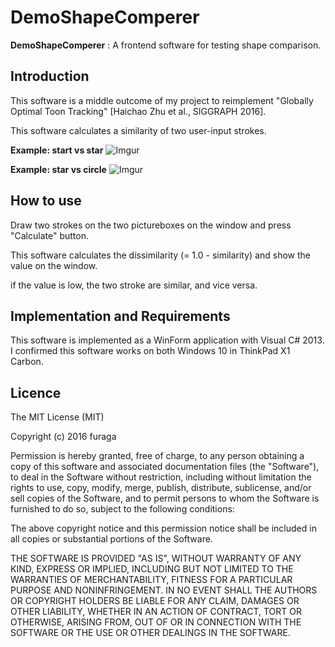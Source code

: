 DemoShapeComperer
====================

**DemoShapeComperer** : A frontend software for testing shape comparison.

Introduction
--------------------
This software is a middle outcome of my project to reimplement "Globally Optimal Toon Tracking" [Haichao Zhu et al., SIGGRAPH 2016].

This software calculates a similarity of two user-input strokes.

**Example: start vs star**
![Imgur](http://i.imgur.com/H2kK6s9.png)

**Example: star vs circle**
![Imgur](http://i.imgur.com/R7ejfBl.png)


How to use
--------------------
Draw two strokes on the two pictureboxes on the window and press "Calculate" button.

This software calculates the dissimilarity (= 1.0 - similarity)  and show the value on the window.

if the value is low, the two stroke are similar, and vice versa.

Implementation and Requirements
--------------------

This software is implemented as a WinForm application with Visual C# 2013.
I confirmed this software works on both Windows 10 in ThinkPad X1 Carbon.

Licence
--------------------

The MIT License (MIT)

Copyright (c) 2016 furaga

Permission is hereby granted, free of charge, to any person obtaining a copy of this software and associated documentation files (the "Software"), to deal in the Software without restriction, including without limitation the rights to use, copy, modify, merge, publish, distribute, sublicense, and/or sell copies of the Software, and to permit persons to whom the Software is furnished to do so, subject to the following conditions:

The above copyright notice and this permission notice shall be included in all copies or substantial portions of the Software.

THE SOFTWARE IS PROVIDED "AS IS", WITHOUT WARRANTY OF ANY KIND, EXPRESS OR IMPLIED, INCLUDING BUT NOT LIMITED TO THE WARRANTIES OF MERCHANTABILITY, FITNESS FOR A PARTICULAR PURPOSE AND NONINFRINGEMENT. IN NO EVENT SHALL THE AUTHORS OR COPYRIGHT HOLDERS BE LIABLE FOR ANY CLAIM, DAMAGES OR OTHER LIABILITY, WHETHER IN AN ACTION OF CONTRACT, TORT OR OTHERWISE, ARISING FROM, OUT OF OR IN CONNECTION WITH THE SOFTWARE OR THE USE OR OTHER DEALINGS IN THE SOFTWARE.
